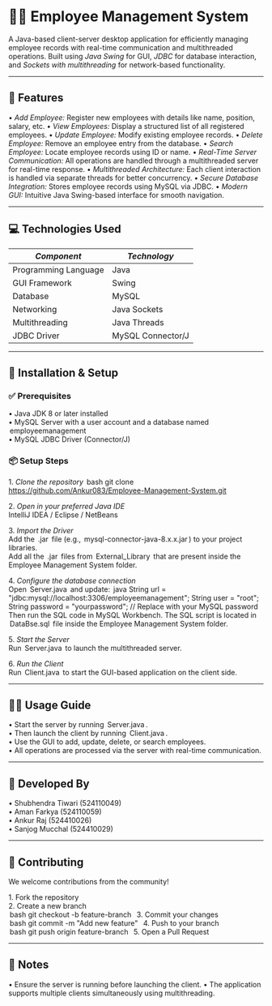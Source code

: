# 🧑‍💼 Employee Management System

A Java-based client-server desktop application for efficiently managing employee records with real-time communication and multithreaded operations. Built using *Java Swing* for GUI, *JDBC* for database interaction, and *Sockets with multithreading* for network-based functionality.

---

## 🔧 Features

•⁠  ⁠*Add Employee:* Register new employees with details like name, position, salary, etc.
•⁠  ⁠*View Employees:* Display a structured list of all registered employees.
•⁠  ⁠*Update Employee:* Modify existing employee records.
•⁠  ⁠*Delete Employee:* Remove an employee entry from the database.
•⁠  ⁠*Search Employee:* Locate employee records using ID or name.
•⁠  ⁠*Real-Time Server Communication:* All operations are handled through a multithreaded server for real-time response.
•⁠  ⁠*Multithreaded Architecture:* Each client interaction is handled via separate threads for better concurrency.
•⁠  ⁠*Secure Database Integration:* Stores employee records using MySQL via JDBC.
•⁠  ⁠*Modern GUI:* Intuitive Java Swing-based interface for smooth navigation.

---

## 💻 Technologies Used

| *Component*           | *Technology*           |
|-------------------------|---------------------------|
| Programming Language    | Java                      |
| GUI Framework           | Swing                     |
| Database                | MySQL                     |
| Networking              | Java Sockets              |
| Multithreading          | Java Threads              |
| JDBC Driver             | MySQL Connector/J         |

---

## 🚀 Installation & Setup

### ✅ Prerequisites

•⁠  ⁠Java JDK 8 or later installed  
•⁠  ⁠MySQL Server with a user account and a database named ⁠ employeemanagement ⁠  
•⁠  ⁠MySQL JDBC Driver (Connector/J)

### 📦 Setup Steps

1.⁠ ⁠*Clone the repository*
⁠ bash
git clone https://github.com/Ankur083/Employee-Management-System.git
 ⁠

2.⁠ ⁠*Open in your preferred Java IDE*  
   IntelliJ IDEA / Eclipse / NetBeans

3.⁠ ⁠*Import the Driver*  
   Add the ⁠ .jar ⁠ file (e.g., ⁠ mysql-connector-java-8.x.x.jar ⁠) to your project libraries.  
   Add all the ⁠ .jar ⁠ files from ⁠ External_Library ⁠ that are present inside the Employee Management System folder.

4.⁠ ⁠*Configure the database connection*  
   Open ⁠ Server.java ⁠ and update:
⁠ java
String url = "jdbc:mysql://localhost:3306/employeemanagement";
String user = "root";
String password = "yourpassword"; // Replace with your MySQL password
 ⁠
Then run the SQL code in MySQL Workbench. The SQL script is located in ⁠ DataBse.sql ⁠ file inside the Employee Management System folder.

5.⁠ ⁠*Start the Server*  
   Run ⁠ Server.java ⁠ to launch the multithreaded server.

6.⁠ ⁠*Run the Client*  
   Run ⁠ Client.java ⁠ to start the GUI-based application on the client side.

---

## 🧑‍💼 Usage Guide

•⁠  ⁠Start the server by running ⁠ Server.java ⁠.  
•⁠  ⁠Then launch the client by running ⁠ Client.java ⁠.  
•⁠  ⁠Use the GUI to add, update, delete, or search employees.  
•⁠  ⁠All operations are processed via the server with real-time communication.

---

## 👥 Developed By

•⁠  ⁠Shubhendra Tiwari (524110049)  
•⁠  ⁠Aman Farkya (524110059)  
•⁠  ⁠Ankur Raj (524410026)  
•⁠  ⁠Sanjog Mucchal (524410029)

---

## 🤝 Contributing

We welcome contributions from the community!

1.⁠ ⁠Fork the repository  
2.⁠ ⁠Create a new branch  
⁠ bash
git checkout -b feature-branch
 ⁠
3.⁠ ⁠Commit your changes  
⁠ bash
git commit -m "Add new feature"
 ⁠
4.⁠ ⁠Push to your branch  
⁠ bash
git push origin feature-branch
 ⁠
5.⁠ ⁠Open a Pull Request

---

## 📌 Notes

•⁠  ⁠Ensure the server is running before launching the client.
•⁠  ⁠The application supports multiple clients simultaneously using multithreading.
